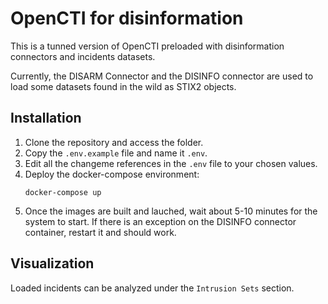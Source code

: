 # OpenCTI for disinformation

This is a tunned version of OpenCTI preloaded with disinformation connectors and incidents datasets.

Currently, the DISARM Connector and the DISINFO connector are used to load some datasets found in the wild 
as STIX2 objects. 

## Installation
1. Clone the repository and access the folder.
2. Copy the `.env.example` file and name it `.env`.
3. Edit all the changeme references in the `.env` file to your chosen values.
4. Deploy the docker-compose environment:
    ```
    docker-compose up
    ```
5. Once the images are built and lauched, wait about 5-10 minutes for the system to start. 
If there is an exception on the DISINFO connector container, restart it and should work.

## Visualization
Loaded incidents can be analyzed under the `Intrusion Sets` section. 